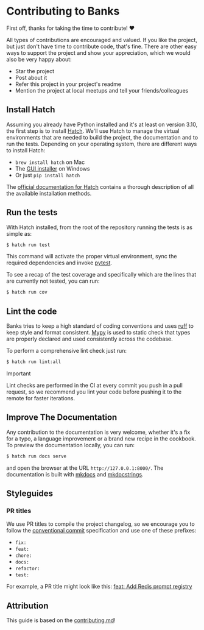 # Contributing to Banks

First off, thanks for taking the time to contribute! ❤️

All types of contributions are encouraged and valued. If you like the project, but just don't have time to contribute
code, that's fine. There are other easy ways to support the project and show your appreciation, which we would also
be very happy about:

- Star the project
- Post about it
- Refer this project in your project's readme
- Mention the project at local meetups and tell your friends/colleagues

## Install Hatch

Assuming you already have Python installed and it's at least on version 3.10, the first step is to install
[Hatch](https://hatch.pypa.io/1.9/). We'll use Hatch to manage the virtual environments that are needed to build the
project, the documentation and to run the tests. Depending on your operating system, there are different ways to
install Hatch:

- `brew install hatch` on Mac
- The [GUI installer](https://hatch.pypa.io/1.9/install/#gui-installer_1) on Windows
- Or just `pip install hatch`

The [official documentation for Hatch](https://hatch.pypa.io/1.9/install/) contains a thorough description of all the
available installation methods.

## Run the tests

With Hatch installed, from the root of the repository running the tests is as simple as:

```sh
$ hatch run test
```

This command will activate the proper virtual environment, sync the required dependencies and invoke
[pytest](https://docs.pytest.org/en/stable/index.html).

To see a recap of the test coverage and specifically which are the lines that are currently not tested, you can run:

```sh
$ hatch run cov
```

## Lint the code

Banks tries to keep a high standard of coding conventions and uses [ruff](https://docs.astral.sh/ruff/) to keep style
and format consistent. [Mypy](https://mypy-lang.org/) is used to static check that types are properly declared
and used consistently across the codebase.

To perform a comprehensive lint check just run:

```sh
$ hatch run lint:all
```

> [!IMPORTANT]
> Lint checks are performed in the CI at every commit you push in a pull request, so we recommend you lint your code
> before pushing it to the remote for faster iterations.

## Improve The Documentation

Any contribution to the documentation is very welcome, whether it's a fix for a typo, a language improvement or a brand
new recipe in the cookbook. To preview the documentation locally, you can run:

```sh
$ hatch run docs serve
```

and open the browser at the URL `http://127.0.0.1:8000/`. The documentation is built with
[mkdocs](https://www.mkdocs.org/) and [mkdocstrings](https://mkdocstrings.github.io/).

## Styleguides
### PR titles

We use PR titles to compile the project changelog, so we encourage you to follow the
[conventional commit](https://www.conventionalcommits.org/en/v1.0.0/) specification and use one of these prefixes:

- `fix:`
- `feat:`
- `chore:`
- `docs:`
- `refactor:`
- `test:`

For example, a PR title might look like this: [feat: Add Redis prompt registry](https://github.com/masci/banks/pull/21)

<!-- omit in toc -->
## Attribution
This guide is based on the [contributing.md](https://contributing.md/generator)!
